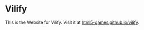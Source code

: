 Vilify
======

This is the Website for Vilify. Visit it at [html5-games.github.io/vilify](http://html5-games.github.io/vilify).
